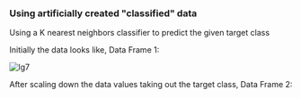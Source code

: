 ### Using artificially created "classified" data

Using a K nearest neighbors classifier to predict the given target class

Initially the data looks like, Data Frame 1:

![lg7](https://user-images.githubusercontent.com/60201899/88076240-d4b57600-cb47-11ea-95f9-014c5e684840.PNG)

After scaling down the data values taking out the target class, Data Frame 2:


